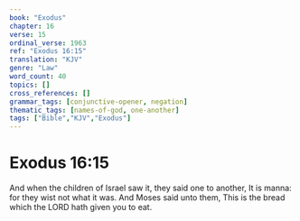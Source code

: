 ```yaml
---
book: "Exodus"
chapter: 16
verse: 15
ordinal_verse: 1963
ref: "Exodus 16:15"
translation: "KJV"
genre: "Law"
word_count: 40
topics: []
cross_references: []
grammar_tags: [conjunctive-opener, negation]
thematic_tags: [names-of-god, one-another]
tags: ["Bible","KJV","Exodus"]
---
```


# Exodus 16:15

And when the children of Israel saw it, they said one to another, It is manna: for they wist not what it was. And Moses said unto them, This is the bread which the LORD hath given you to eat.
